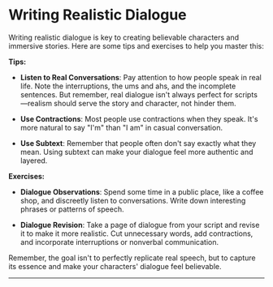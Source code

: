 # Writing Realistic Dialogue

Writing realistic dialogue is key to creating believable characters and immersive stories. Here are some tips and exercises to help you master this:

**Tips:**

- **Listen to Real Conversations**: Pay attention to how people speak in real life. Note the interruptions, the ums and ahs, and the incomplete sentences. But remember, real dialogue isn't always perfect for scripts—realism should serve the story and character, not hinder them.

- **Use Contractions**: Most people use contractions when they speak. It's more natural to say "I'm" than "I am" in casual conversation.

- **Use Subtext**: Remember that people often don't say exactly what they mean. Using subtext can make your dialogue feel more authentic and layered.

**Exercises:**

- **Dialogue Observations**: Spend some time in a public place, like a coffee shop, and discreetly listen to conversations. Write down interesting phrases or patterns of speech.

- **Dialogue Revision**: Take a page of dialogue from your script and revise it to make it more realistic. Cut unnecessary words, add contractions, and incorporate interruptions or nonverbal communication.

Remember, the goal isn't to perfectly replicate real speech, but to capture its essence and make your characters' dialogue feel believable.

---

